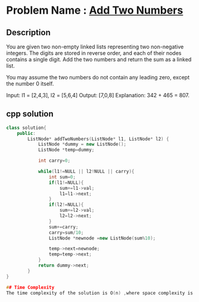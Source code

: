 # Problem Name : [Add Two Numbers](https://leetcode.com/problems/AddTwoNumbers)

## Description
You are given two non-empty linked lists representing two non-negative integers. The digits are stored in reverse order, and each of their nodes contains a single digit. Add the two numbers and return the sum as a linked list.

You may assume the two numbers do not contain any leading zero, except the number 0 itself.

Input: l1 = [2,4,3], l2 = [5,6,4]
Output: [7,0,8]
Explanation: 342 + 465 = 807.

## cpp solution
```cpp
class solution{
    public:
        ListNode* addTwoNumbers(ListNode* l1, ListNode* l2) {
            ListNode *dummy = new ListNode();
            ListNode *temp=dummy;

            int carry=0; 

            while(l1!=NULL || l2!NULL || carry){
                int sum=0;
                if(l1!=NULL){
                    sum+=l1->val;
                    l1=l1->next;
                }
                if(l2!=NULL){
                    sum+=l2->val;
                    l2=l2->next;
                }
                sum+=carry;
                carry=sum/10;
                ListNode *newnode =new ListNode(sum%10);

                temp->next=newnode;
                temp=temp->next;
            }
            return dummy->next;
        }
}

## Time Complexity
The time complexity of the solution is O(n) ,where space complexity is O(1).





